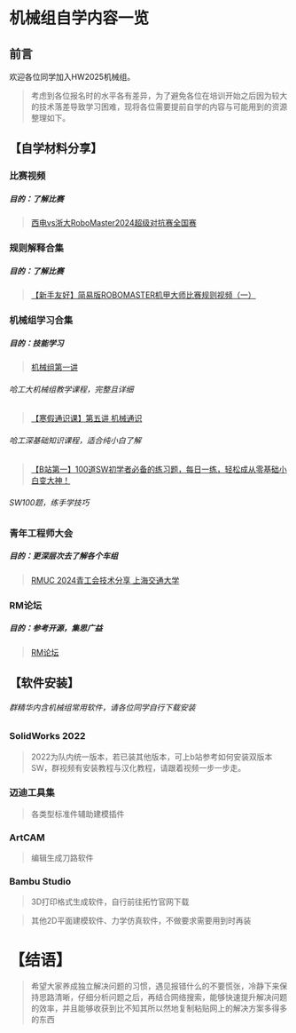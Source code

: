 # 机械组自学内容一览

## 前言 
欢迎各位同学加入HW2025机械组。 

>考虑到各位报名时的⽔平各有差异，为了避免各位在培训开始之后因为较⼤的技术落差导致学习困难，现将各位需要提前⾃学的内容与可能⽤到的资源整理如下。

<!-- >**请在10⽉6⽇培训开始之前完成学习，否则可能导致跟不上课程进度，
9⽉27⽇⾄28⽇的线上笔试会包含部分⾃学内容。** -->


## 【自学材料分享】 
### 比赛视频
##### 目的：了解比赛
> [西电vs浙大RoboMaster2024超级对抗赛全国赛](https://www.bilibili.com/video/BV1rr421M7tW/?share_source=copy_web&vd_source=e9bdce5c2adb393f45bee34bc8809c75)
### 规则解释合集 
##### 目的：了解比赛
>[【新手友好】简易版ROBOMASTER机甲大师比赛规则视频（一）](https://www.bilibili.com/video/BV1dN411m7RJ/?share_source=copy_web&vd_source=e9bdce5c2adb393f45bee34bc8809c75)
### 机械组学习合集 	

##### 目的：技能学习
>[机械组第一讲](https://www.bilibili.com/video/BV1iM4y1s7Bp/?share_source=copy_web&vd_source=e9bdce5c2adb393f45bee34bc8809c75)
###### 哈工大机械组教学课程，完整且详细
>[【寒假通识课】第五讲 机械通识](https://www.bilibili.com/video/BV1KR4y1Y79Y/?share_source=copy_web&vd_source=e9bdce5c2adb393f45bee34bc8809c75) 
###### 哈工深基础知识课程，适合纯小白了解
>[【B站第一】100道SW初学者必备的练习题，每日一练，轻松成从零基础小白变大神！](https://www.bilibili.com/video/BV1Qv421r7Ra/?share_source=copy_web&vd_source=e9bdce5c2adb393f45bee34bc8809c75)
###### SW100题，练手学技巧
### 青年工程师大会
##### 目的：更深层次去了解各个车组
>[RMUC 2024青工会技术分享 上海交通大学](https://www.bilibili.com/video/BV1qU411U75m/?share_source=copy_web&vd_source=e9bdce5c2adb393f45bee34bc8809c75) 
### RM论坛
##### 目的：参考开源，集思广益
>[RM论坛](https://bbs.robomaster.com/wiki?category=%E6%9C%BA%E6%A2%B0)

## 【软件安装】
###### 群精华内含机械组常用软件，请各位同学自行下载安装
### SolidWorks 2022 
> 2022为队内统一版本，若已装其他版本，可上b站参考如何安装双版本SW，群视频有安装教程与汉化教程，请跟着视频一步一步走。

### 迈迪工具集 
> 各类型标准件辅助建模插件

### ArtCAM 
> 编辑生成刀路软件

### Bambu Studio
> 3D打印格式生成软件，自行前往拓竹官网下载

> 其他2D平面建模软件、力学仿真软件，不做要求需要用到时再装


# 【结语】

> 希望⼤家养成独立解决问题的习惯，遇⻅报错什么的不要慌张，冷静下来保持思路清晰，仔细分析问题之后，再结合⽹络搜索，能够快速提升解决问题的效率，并且能够收获到比不知其所以然地复制粘贴⽹上的解决⽅案多得多的东⻄

